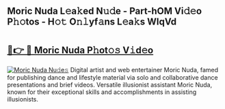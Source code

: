 ## Moric Nuda L𝚎a𝚔ed N𝚞𝚍e - Part-hOM Vi𝚍𝚎o P𝚑𝚘tos - H𝚘𝚝 O𝚗𝚕yf𝚊ns L𝚎a𝚔s WIqVd

# <h2><a href="http://kf8w374.oniu.top/?m=Moric+Nuda">🔗👉 🔴 Moric Nuda P𝚑ot𝚘𝚜 V𝚒d𝚎o</a></h2>

[![Moric Nuda Nu𝚍e𝚜](https://i.imgur.com/0qMVB7G.gif)](http://kf8w374.oniu.top/?m=Moric+Nuda)
Digital artist and web entertainer Moric Nuda, famed for publishing dance and lifestyle material via solo and collaborative dance presentations and brief videos. Versatile illusionist assistant Moric Nuda, known for their exceptional skills and accomplishments in assisting illusionists.  
